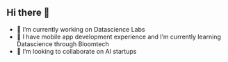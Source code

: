 ## Hi there 👋

- 🔭 I’m currently working on Datascience Labs
- 🌱 I have mobile app development experience and I’m currently learning Datascience through Bloomtech
- 👯 I’m looking to collaborate on AI startups

